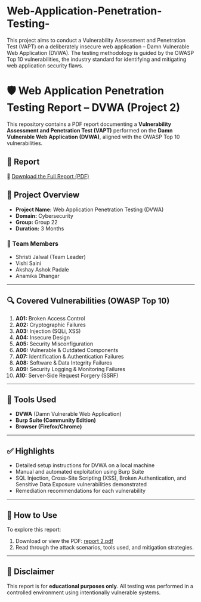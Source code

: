 # Web-Application-Penetration-Testing-
This project aims to conduct a Vulnerability Assessment and Penetration Test (VAPT) on a  deliberately insecure web application – Damn Vulnerable Web Application (DVWA). The testing  methodology is guided by the OWASP Top 10 vulnerabilities, the industry standard for identifying  and mitigating web application security flaws. 

# 🛡️ Web Application Penetration Testing Report – DVWA (Project 2)

This repository contains a PDF report documenting a **Vulnerability Assessment and Penetration Test (VAPT)** performed on the **Damn Vulnerable Web Application (DVWA)**, aligned with the OWASP Top 10 vulnerabilities.

## 📄 Report

🔗 [Download the Full Report (PDF)](./report%202.pdf)

## 📌 Project Overview

- **Project Name:** Web Application Penetration Testing (DVWA)
- **Domain:** Cybersecurity
- **Group:** Group 22
- **Duration:** 3 Months

### 👥 Team Members
- Shristi Jalwal (Team Leader)
- Vishi Saini
- Akshay Ashok Padale
- Anamika Dhangar

---

## 🔍 Covered Vulnerabilities (OWASP Top 10)

1. **A01:** Broken Access Control  
2. **A02:** Cryptographic Failures  
3. **A03:** Injection (SQLi, XSS)  
4. **A04:** Insecure Design  
5. **A05:** Security Misconfiguration  
6. **A06:** Vulnerable & Outdated Components  
7. **A07:** Identification & Authentication Failures  
8. **A08:** Software & Data Integrity Failures  
9. **A09:** Security Logging & Monitoring Failures  
10. **A10:** Server-Side Request Forgery (SSRF)

---

## 🧪 Tools Used

- **DVWA** (Damn Vulnerable Web Application)
- **Burp Suite (Community Edition)**
- **Browser (Firefox/Chrome)**

---

## ✅ Highlights

- Detailed setup instructions for DVWA on a local machine
- Manual and automated exploitation using Burp Suite
- SQL Injection, Cross-Site Scripting (XSS), Broken Authentication, and Sensitive Data Exposure vulnerabilities demonstrated
- Remediation recommendations for each vulnerability

---

## 📂 How to Use

To explore this report:
1. Download or view the PDF: [report 2.pdf](./report%202.pdf)
2. Read through the attack scenarios, tools used, and mitigation strategies.

---

## 📢 Disclaimer

This report is for **educational purposes only**. All testing was performed in a controlled environment using intentionally vulnerable systems.
